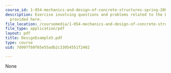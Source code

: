 ```yaml
---
course_id: 1-054-mechanics-and-design-of-concrete-structures-spring-2004
description: Exercise involving questions and problems related to the Design Example
  provided here.
file_location: /coursemedia/1-054-mechanics-and-design-of-concrete-structures-spring-2004/7d997f60f65e55adb2c33054551f2402_DesignExample5.pdf
file_type: application/pdf
layout: pdf
title: DesignExample5.pdf
type: course
uid: 7d997f60f65e55adb2c33054551f2402

---
```

None